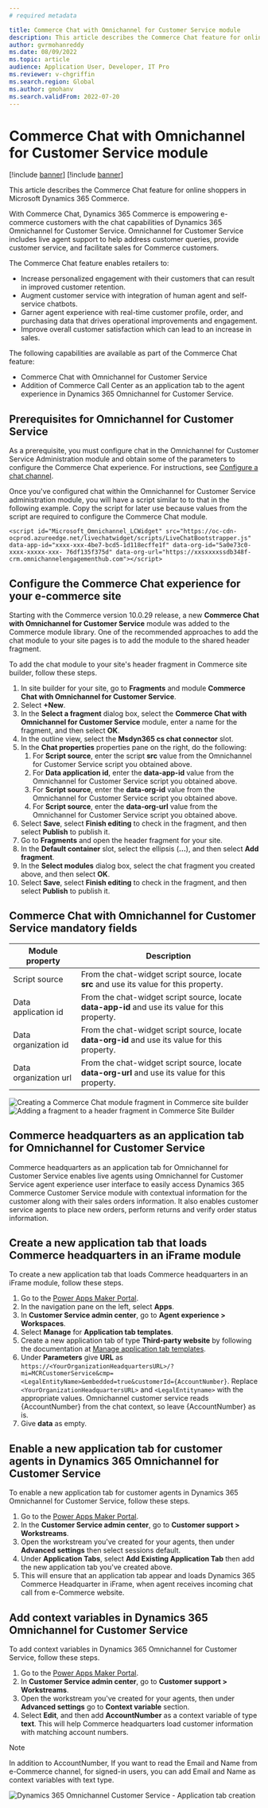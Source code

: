 ```yaml
---
# required metadata

title: Commerce Chat with Omnichannel for Customer Service module
description: This article describes the Commerce Chat feature for online shoppers in Microsoft Dynamics 365 Commerce.
author: gvrmohanreddy
ms.date: 08/09/2022
ms.topic: article
audience: Application User, Developer, IT Pro
ms.reviewer: v-chgriffin
ms.search.region: Global
ms.author: gmohanv
ms.search.validFrom: 2022-07-20
---
```


# Commerce Chat with Omnichannel for Customer Service module

[!include [banner](includes/banner.md)]
[!include [banner](includes/preview-banner.md)]

This article describes the Commerce Chat feature for online shoppers in Microsoft Dynamics 365 Commerce.

With Commerce Chat, Dynamics 365 Commerce is empowering e-commerce customers with the chat capabilities of Dynamics 365 Omnichannel for Customer Service. Omnichannel for Customer Service includes live agent support to help address customer queries, provide customer service, and facilitate sales for Commerce customers. 

The Commerce Chat feature enables retailers to:

- Increase personalized engagement with their customers that can result in improved customer retention.
- Augment customer service with integration of human agent and self-service chatbots.
- Garner agent experience with real-time customer profile, order, and purchasing data that drives operational improvements and engagement.
- Improve overall customer satisfaction which can lead to an increase in sales.
 
The following capabilities are available as part of the Commerce Chat feature:

 - Commerce Chat with Omnichannel for Customer Service
 - Addition of Commerce Call Center as an application tab to the agent experience in Dynamics 365 Omnichannel for Customer Service.

## Prerequisites for Omnichannel for Customer Service 

As a prerequisite, you must configure chat in the Omnichannel for Customer Service Administration module and obtain some of the parameters to configure the Commerce Chat experience. For instructions, see [Configure a chat channel](/dynamics365/customer-service/set-up-chat-widget).

Once you've configured chat within the Omnichannel for Customer Service administration module, you will have a script similar to to that in the following example. Copy the script for later use because values from the script are required to configure the Commerce Chat module. 

`<script id="Microsoft_Omnichannel_LCWidget" src="https://oc-cdn-ocprod.azureedge.net/livechatwidget/scripts/LiveChatBootstrapper.js" data-app-id="xxxx-xxx-4be7-bcd5-1d118ecffe1f" data-org-id="5a0e73c0-xxxx-xxxxx-xxx- 76df135f375d" data-org-url="https://xxsxxxxssdb348f-crm.omnichannelengagementhub.com"></script>`

## Configure the Commerce Chat experience for your e-commerce site 

Starting with the Commerce version 10.0.29 release, a new **Commerce Chat with Omnichannel for Customer Service** module was added to the Commerce module library. One of the recommended approaches to add the chat module to your site pages is to add the module to the shared header fragment. 

To add the chat module to your site's header fragment in Commerce site builder, follow these steps.

1. In site builder for your site, go to **Fragments** and module **Commerce Chat with Omnichannel for Customer Service**.
1. Select **+New**.
1. In the **Select a fragment** dialog box, select the **Commerce Chat with Omnichannel for Customer Service** module, enter a name for the fragment, and then select **OK**.
1. In the outline view, select the **Msdyn365 cs chat connector** slot. 
1. In the **Chat properties** properties pane on the right, do the following:
    1. For **Script source**, enter the script **src** value from the Omnichannel for Customer Service script you obtained above.
    1. For **Data application id**, enter the **data-app-id** value from the Omnichannel for Customer Service script you obtained above.
    1. For **Script source**, enter the **data-org-id** value from the Omnichannel for Customer Service script you obtained above.
    1. For **Script source**, enter the **data-org-url** value from the Omnichannel for Customer Service script you obtained above.
1. Select **Save**, select **Finish editing** to check in the fragment, and then select **Publish** to publish it.
1. Go to **Fragments** and open the header fragment for your site. 
1. In the **Default container** slot, select the ellipsis (**...**), and then select **Add fragment**.
1. In the **Select modules** dialog box, select the chat fragment you created above, and then select **OK**.
1. Select **Save**, select **Finish editing** to check in the fragment, and then select **Publish** to publish it.

## Commerce Chat with Omnichannel for Customer Service mandatory fields

| Module property| Description  |
| ------------- |--------------|
| Script source | From the chat-widget script source, locate **src** and use its value for this property. |
| Data application id      | From the chat-widget script source, locate **data-app-id** and use its value for this property. |
| Data organization id      | From the chat-widget script source, locate **data-org-id** and use its value for this property. |
| Data organization url     | From the chat-widget script source, locate **data-org-url** and use its value for this property. |

![Creating a Commerce Chat module fragment in Commerce site builder](media/Commerce-chat-creating-new-fragment.png)
![Adding a fragment to a header fragment in Commerce Site Builder](media/Commerce-chat-adding-fragment-to-header-fragment.png)

## Commerce headquarters as an application tab for Omnichannel for Customer Service

Commerce headquarters as an application tab for Omnichannel for Customer Service enables live agents using Omnichannel for Customer Service agent experience user interface to easily access Dynamics 365 Commerce Customer Service module with contextual information for the customer along with their sales orders information. It also enables customer service agents to place new orders, perform returns and verify order status information. 

## Create a new application tab that loads Commerce headquarters in an iFrame module 

To create a new application tab that loads Commerce headquarters in an iFrame module, follow these steps.

1. Go to the [Power Apps Maker Portal](https://make.powerapps.com). 
1. In the navigation pane on the left, select **Apps**.
1. In **Customer Service admin center**, go to **Agent experience \>  Workspaces**.
1. Select **Manage** for **Application tab templates**. 
1. Create a new application tab of type **Third-party website** by following the documentation at [Manage application tab templates](/dynamics365/app-profile-manager/application-tab-templates?tabs=customerserviceadmincenter).
1. Under **Parameters**  give **URL** as `https://<YourOrganizationHeadquartersURL>/?mi=MCRCustomerService&cmp=<LegalEntityName>&embedded=true&customerId={AccountNumber}`.  Replace `<YourOrganizationHeadquartersURL>` and `<LegalEntityname>` with the appropriate values. Omnichannel customer service reads {AccountNumber} from the chat context, so leave {AccountNumber} as is.
1. Give **data** as empty.

## Enable a new application tab for customer agents in Dynamics 365 Omnichannel for Customer Service

To enable a new application tab for customer agents in Dynamics 365 Omnichannel for Customer Service, follow these steps.
	
1. Go to the [Power Apps Maker Portal](https://make.powerapps.com).
1. In the **Customer Service admin center**, go to **Customer support \> Workstreams**.
1. Open the workstream you've created for your agents, then under **Advanced settings** then select sessions default. 
1. Under **Application Tabs**, select **Add Existing Application Tab** then add the new application tab you've created above.
1. This will ensure that an application tab appear and loads Dynamics 365 Commerce Headquarter in iFrame, when agent receives incoming chat call from e-Commerce website.  

## Add context variables in Dynamics 365 Omnichannel for Customer Service

To add context variables in Dynamics 365 Omnichannel for Customer Service, follow these steps.

1. Go to the [Power Apps Maker Portal](https://make.powerapps.com).
1. In **Customer Service admin center**, go to **Customer support \>  Workstreams**.
1. Open the workstream you've created for your agents, then under **Advanced settings** go to **Context variable** section. 
1. Select **Edit**, and then add **AccountNumber** as a context variable of type **text**. This will help Commerce headquarters load customer information with matching account numbers. 

> [!NOTE] 
> In addition to AccountNumber, If you want to read the Email and Name from e-Commerce channel, for signed-in users, you can add Email and Name as context variables with text type. 

![Dynamics 365 Omnichannel Customer Service - Application tab creation](media/OC-CS-Admin-Application-Tab-Parameters.png)




